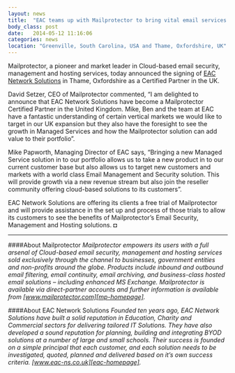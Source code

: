 ```yaml
---
layout: news
title:  "EAC teams up with Mailprotector to bring vital email services to businesses across the UK"
body_class: post
date:   2014-05-12 11:16:06
categories: news
location: "Greenville, South Carolina, USA and Thame, Oxfordshire, UK"
---
```

               
Mailprotector, a pioneer and market leader in Cloud-based email security, management and hosting services, today announced the signing of [EAC Network Solutions][eac-homepage] in Thame, Oxfordshire as a Certified Partner in the UK.

David Setzer, CEO of Mailprotector commented, “I am delighted to announce that EAC Network Solutions have become a Mailprotector Certified Partner in the United Kingdom. Mike, Ben and the team at EAC have a fantastic understanding of certain vertical markets we would like to target in our UK expansion but they also have the foresight to see the growth in Managed Services and how the Mailprotector solution can add value to their portfolio”.

Mike Papworth, Managing Director of EAC says, “Bringing a new Managed Service solution in to our portfolio allows us to take a new product in to our current customer base but also allows us to target new customers and markets with a world class Email Management and Security solution. This will provide growth via a new revenue stream but also join the reseller community offering cloud-based solutions to its customers”.  

EAC Network Solutions are offering its clients a free trial of Mailprotector and will provide assistance in the set up and process of those trials to allow its customers to see the benefits of Mailprotector’s Email Security, Management and Hosting solutions. &#9688;

***

####About Mailprotector
*Mailprotector empowers its users with a full arsenal of Cloud-based email security, management and hosting services sold exclusively through the channel to businesses, government entities and non-profits around the globe. Products include inbound and outbound email filtering, email continuity, email archiving, and business-class hosted email solutions – including enhanced MS Exchange. Mailprotector is available via direct-partner accounts and further information is available from [www.mailprotector.com][mp-homepage].*

####About EAC Network Solutions
*Founded ten years ago, EAC Network Solutions have built a solid reputation in Education, Charity and Commercial sectors for delivering tailored IT Solutions. They have also developed a sound reputation for planning, building and integrating BYOD solutions at a number of large and small schools. Their success is founded on a simple principal that each customer, and each solution needs to be investigated, quoted, planned and delivered based on it’s own success criteria.  [www.eac-ns.co.uk][eac-homepage].*

[mp-homepage]: http://www.mailprotector.co.uk
[eac-homepage]: http://www.eac-ns.co.uk



